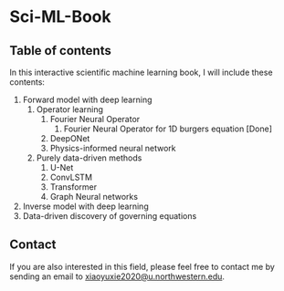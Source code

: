 # Sci-ML-Book

## Table of contents

In this interactive scientific machine learning book, I will include these contents:

1. Forward model with deep learning
   1. Operator learning
      1. Fourier Neural Operator 
         1. Fourier Neural Operator for 1D burgers equation [Done]
      2. DeepONet
      3. Physics-informed neural network
   2. Purely data-driven methods
      1. U-Net
      2. ConvLSTM
      3. Transformer
      4. Graph Neural networks
2. Inverse model with deep learning
3. Data-driven discovery of governing equations


## Contact
If you are also interested in this field, please feel free to contact me by sending an email to xiaoyuxie2020@u.northwestern.edu. 